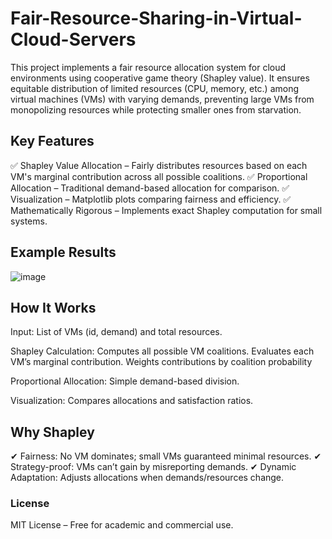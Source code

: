 # Fair-Resource-Sharing-in-Virtual-Cloud-Servers
This project implements a fair resource allocation system for cloud environments using cooperative game theory (Shapley value). It ensures equitable distribution of limited resources (CPU, memory, etc.) among virtual machines (VMs) with varying demands, preventing large VMs from monopolizing resources while protecting smaller ones from starvation.

## Key Features
✅ Shapley Value Allocation – Fairly distributes resources based on each VM's marginal contribution across all possible coalitions.
✅ Proportional Allocation – Traditional demand-based allocation for comparison.
✅ Visualization – Matplotlib plots comparing fairness and efficiency.
✅ Mathematically Rigorous – Implements exact Shapley computation for small systems.

## Example Results
![image](https://github.com/user-attachments/assets/8fefa205-f09e-4900-aa65-e1f837ff2eaa)

## How It Works
Input: List of VMs (id, demand) and total resources.

Shapley Calculation:
Computes all possible VM coalitions.
Evaluates each VM’s marginal contribution.
Weights contributions by coalition probability

Proportional Allocation: Simple demand-based division.

Visualization: Compares allocations and satisfaction ratios.

## Why Shapley
✔ Fairness: No VM dominates; small VMs guaranteed minimal resources.
✔ Strategy-proof: VMs can’t gain by misreporting demands.
✔ Dynamic Adaptation: Adjusts allocations when demands/resources change.

### License
MIT License – Free for academic and commercial use.

